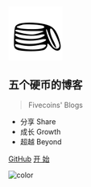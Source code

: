 
![logo](imgs/icon.svg)
## 五个硬币的博客
> Fivecoins' Blogs

- 分享  Share
- 成长  Growth
- 超越  Beyond

[GitHub](https://github.com/hwq1215)
[ 开  始  ](/README.md)
<!-- background color -->
![color](#f0f0f0)